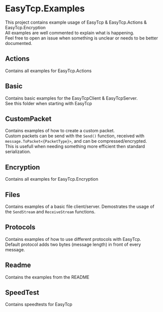 # EasyTcp.Examples
This project contains example usage of EasyTcp & EasyTcp.Actions & EasyTcp.Encryption <br/>
All examples are well commented to explain what is happening. <br/>
Feel free to open an issue when something is unclear or needs to be better documented.

## Actions
Contains all examples for EasyTcp.Actions

## Basic
Contains basic examples for the EasyTcpClient & EasyTcpServer. <br/>
See this folder when starting with EasyTcp

## CustomPacket
Contains examples of how to create a custom packet. <br/>
Custom packets can be send with the `Send()` function, received with `message.ToPacket<{PacketType}>`, and can be compressed/encrypted. <br/>
This is usefull when needing something more efficient then standard serialization.

## Encryption
Contains all examples for EasyTcp.Encryption

## Files
Contains examples of a basic file client/server. Demostrates the usage of the `SendStream` and `ReceiveStream` functions.

## Protocols
Contains examples of how to use different protocols with EasyTcp. <br/>
Default protocol adds two bytes (message length) in front of every message.

## Readme
Contains the examples from the README

## SpeedTest
Contains speedtests for EasyTcp
